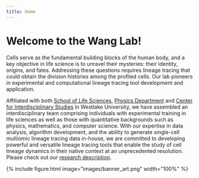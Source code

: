 ```yaml
---
title: Home
---
```


# Welcome to the Wang Lab!
 
 Cells serve as the fundamental building blocks of the human body, and a key objective in life science is to unravel their mysteries: their identity, origins, and fates. Addressing these questions requires lineage tracing that could obtain the division histories among the profiled cells. Our lab pioneers in experimental and computational lineage tracing tool development and application. 

Affiliated with both [School of Life Sciences](https://en.westlake.edu.cn/faculty/shouwen-wang.html), [Physics Department](https://westlake.edu.cn/faculty/shouwen-wang.html) and [Center for Interdisciplinary Studies](https://cis.westlake.edu.cn/info/1012/1023.htm) in Westlake University, we have assembled an interdisciplinary team comprising individuals with experimental training in life sciences as well as those with quantitative backgrounds such as physics, mathematics, and computer science. With our expertise in data analysis, algorithm development, and the ability to generate single-cell multiomic lineage tracing data in-house, we are committed to developing powerful and versatile lineage tracing tools that enable the study of cell lineage dynamics in their native context at an unprecedented resolution. Please check out our [research description](/research).




 {%
  include figure.html
  image="images/banner_art.png"
  width="100%"
%}
